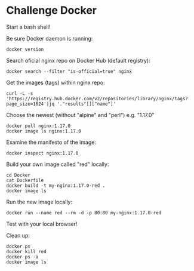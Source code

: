 # Challenge Docker

Start a bash shell! 

Be sure Docker daemon is running:
```shell
docker version
```

Search oficial nginx repo on Docker Hub (default registry):
```shell
docker search --filter "is-official=true" nginx
```

Get the images (tags) within nginx repo:
```shell
curl -L -s 'https://registry.hub.docker.com/v2/repositories/library/nginx/tags?page_size=1024'|jq '."results"[]["name"]'
```

Choose the newest (without "alpine" and "perl") e.g. "1.17.0"
```shell
docker pull nginx:1.17.0
docker image ls nginx:1.17.0
```

Examine the manifesto of the image:
```shell
docker inspect nginx:1.17.0
```

Build your own image called "red" locally:
```shell
cd Docker
cat Dockerfile
docker build -t my-nginx:1.17.0-red .
docker image ls
```

Run the new image locally:
```shell
docker run --name red --rm -d -p 80:80 my-nginx:1.17.0-red
```
Test with your local browser!

Clean up:
```shell
docker ps
docker kill red
docker ps -a
docker image ls
```